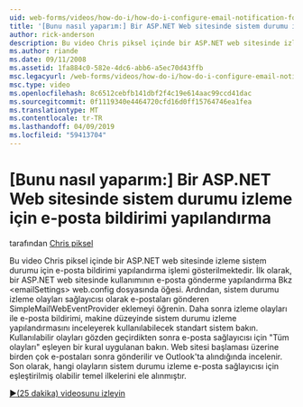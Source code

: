 ```yaml
---
uid: web-forms/videos/how-do-i/how-do-i-configure-email-notification-for-health-monitoring-on-an-aspnet-web-site
title: '[Bunu nasıl yaparım:] Bir ASP.NET Web sitesinde sistem durumu izleme için e-posta bildirimi yapılandırma | Microsoft Docs'
author: rick-anderson
description: Bu video Chris piksel içinde bir ASP.NET web sitesinde izleme sistem durumu için e-posta bildirimi yapılandırma işlemi gösterilmektedir. İlk olarak, gönderme e yapılandırma gör...
ms.author: riande
ms.date: 09/11/2008
ms.assetid: 1fa884c0-582e-4dc6-abb6-a5ec70d43ffb
msc.legacyurl: /web-forms/videos/how-do-i/how-do-i-configure-email-notification-for-health-monitoring-on-an-aspnet-web-site
msc.type: video
ms.openlocfilehash: 8c6512cebfb141dbf2f4c19e614aac99ccd41dac
ms.sourcegitcommit: 0f1119340e4464720cfd16d0ff15764746ea1fea
ms.translationtype: MT
ms.contentlocale: tr-TR
ms.lasthandoff: 04/09/2019
ms.locfileid: "59413704"
---
```

# <a name="how-do-i-configure-email-notification-for-health-monitoring-on-an-aspnet-web-site"></a>[Bunu nasıl yaparım:] Bir ASP.NET Web sitesinde sistem durumu izleme için e-posta bildirimi yapılandırma

tarafından [Chris piksel](https://twitter.com/chrispels)

Bu video Chris piksel içinde bir ASP.NET web sitesinde izleme sistem durumu için e-posta bildirimi yapılandırma işlemi gösterilmektedir. İlk olarak, bir ASP.NET web sitesinde kullanımının e-posta gönderme yapılandırma Bkz &lt;emailSettings&gt; web.config dosyasında öğesi. Ardından, sistem durumu izleme olayları sağlayıcısı olarak e-postaları gönderen SimpleMailWebEventProvider eklemeyi öğrenin. Daha sonra izleme olayları ile e-posta bildirimi, makine düzeyinde sistem durumu izleme yapılandırmasını inceleyerek kullanılabilecek standart sistem bakın. Kullanılabilir olayları gözden geçirdikten sonra e-posta sağlayıcısı için "Tüm olayları" eşleyen bir kural uygulanan bakın. Web sitesi başlaması üzerine birden çok e-postaları sonra gönderilir ve Outlook'ta alındığında incelenir. Son olarak, hangi olayların sistem durumu izleme e-posta sağlayıcısı için eşleştirilmiş olabilir temel ilkelerini ele alınmıştır.

[&#9654;(25 dakika) videosunu izleyin](https://channel9.msdn.com/Blogs/ASP-NET-Site-Videos/how-do-i-configure-email-notification-for-health-monitoring-on-an-aspnet-web-site)
